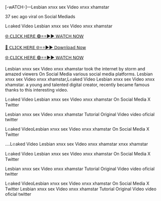 [-wATCH-]—Lesbian xnxx sex Video xnxx xhamstar


37 sec ago viral on Social Mediads

L𝚎aked Video Lesbian xnxx sex Video xnxx xhamstar

[🌐 𝖢𝖫𝖨𝖢𝖪 𝖧𝖤𝖱𝖤 🟢==►► 𝖶𝖠𝖳𝖢𝖧 𝖭𝖮𝖶](https://3-tanei-pinik.blogspot.com/2025/02/viral-video.html)

[🔴 𝖢𝖫𝖨𝖢𝖪 𝖧𝖤𝖱𝖤 🌐==►► 𝖣𝗈𝗐𝗇𝗅𝗈𝖺𝖽 𝖭𝗈𝗐](https://3-tanei-pinik.blogspot.com/2025/02/viral-video.html)

[🌐 𝖢𝖫𝖨𝖢𝖪 𝖧𝖤𝖱𝖤 🟢==►► 𝖶𝖠𝖳𝖢𝖧 𝖭𝖮𝖶](https://3-tanei-pinik.blogspot.com/2025/02/viral-video.html)


Lesbian xnxx sex Video xnxx xhamstar took the internet by storm and amazed viewers On Social Media various social media platforms. Lesbian xnxx sex Video xnxx xhamstar,L𝚎aked Video Lesbian xnxx sex Video xnxx xhamstar. a young and talented digital creator, recently became famous thanks to this interesting video.

L𝚎aked Video Lesbian xnxx sex Video xnxx xhamstar On Social Media X Twitter

Lesbian xnxx sex Video xnxx xhamstar Tutorial Original Video video oficial twitter

L𝚎aked VideoLesbian xnxx sex Video xnxx xhamstar On Social Media X Twitter

....L𝚎aked Video Lesbian xnxx sex Video xnxx xhamstar xnxx xhamstar

L𝚎aked Video Lesbian xnxx sex Video xnxx xhamstar On Social Media X Twitter

Lesbian xnxx sex Video xnxx xhamstar Tutorial Original Video video oficial twitter

L𝚎aked VideoLesbian xnxx sex Video xnxx xhamstar On Social Media X Twitter
Lesbian xnxx sex Video xnxx xhamstar Tutorial Original Video video oficial twitter
